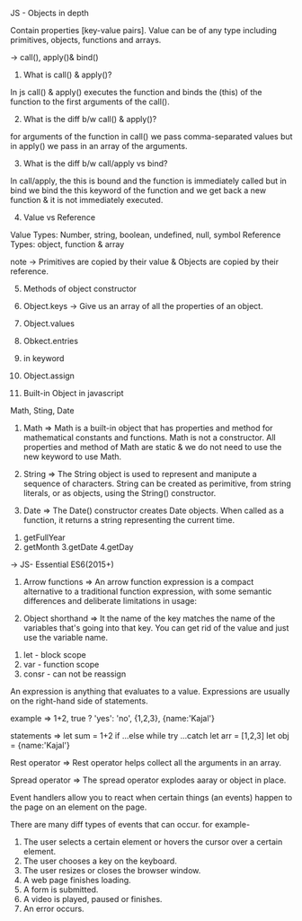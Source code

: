 JS - Objects in depth 

Contain properties [key-value pairs]. Value can be of any type including primitives, objects, functions and arrays.

-> call(), apply()& bind()

1. What is call() & apply()?

In js call() & apply() executes the function and binds the (this) of the function to the first arguments of the call().

2. What is the diff b/w call() & apply()?

for arguments of the function in call() we pass comma-separated values but in apply() we pass in an array of the arguments.

3. What is the diff b/w call/apply vs bind?

In call/apply, the this is bound and the function is immediately called but in bind we bind the this keyword of the function and we get back a new function & it is not immediately executed.


4. Value vs Reference

Value Types: Number, string, boolean, undefined, null, symbol
Reference Types: object, function & array

note -> Primitives are copied by their value & Objects are copied by their reference.


5. Methods of object constructor

1. Object.keys -> Give us an array of all the properties of an object.
 2. Object.values
 3. Obkect.entries
 4. in keyword
 5. Object.assign


6. Built-in Object in javascript

Math, Sting, Date

1. Math => Math is a built-in object that has properties and method for mathematical constants and functions. Math is not a constructor. All properties and method of Math are static & we do not need to use the new keyword to use Math.

2. String => The String object is used to represent and manipute a sequence of characters. String can be created as perimitive, from string literals, or as objects, using the String() constructor.


3. Date => The Date() constructor creates Date objects. When called as a function, it returns a string representing the current time.

<!-- To get dates, you can use these four methods  -->

1. getFullYear
2. getMonth
3.getDate
4.getDay


-> JS- Essential ES6(2015+)

1. Arrow functions => An arrow function expression is a compact alternative to a traditional function expression, with some semantic differences and deliberate limitations in usage:


2. Object shorthand => It the name of the key matches the name of the variables that's going into that key. You can get rid of the value and just use the variable name.


<!-- Let vs const vs var -->
1. let - block scope
2. var - function scope
3. consr - can not be reassign 


<!-- Statements vs Expressions -->
An expression is anything that evaluates to a value. Expressions are usually on the right-hand side of statements.


example => 1+2, true ? 'yes': 'no', {1,2,3}, {name:'Kajal'}

statements => 
let sum = 1+2
if ...else
while
try ...catch
let arr = [1,2,3]
let obj = {name:'Kajal'}


<!-- Rest and Spread  -->
Rest operator => Rest operator helps collect all the arguments in an array.

Spread operator => The spread operator explodes aaray or object in place.


<!-- Destructuring Arrays and Objects -->


<!-- Events handlers -->
Event handlers allow you to react when certain things (an events) happen to the page on an element on the page.

There are many diff types of events that can occur. for example-
1. The user selects a certain element or hovers the cursor over a certain element.
2. The user chooses a key on the keyboard.
3. The user resizes or closes the browser window.
4. A web page finishes loading.
5. A form is submitted.
6. A video is played, paused or finishes.
5. An error occurs.

